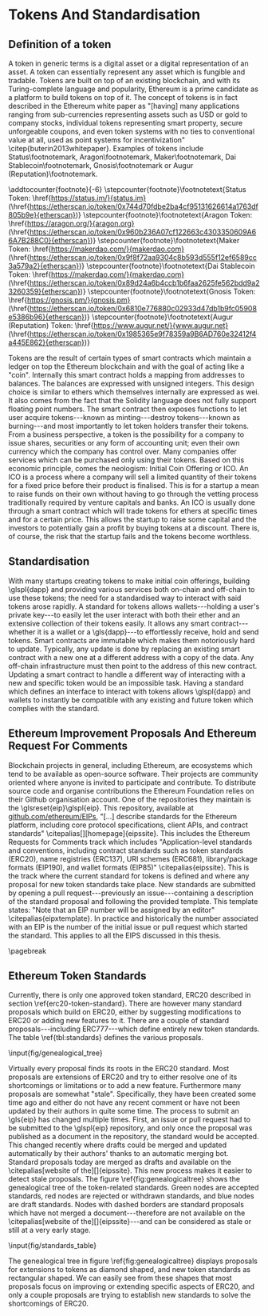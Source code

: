 # Tokens And Standardisation


## Definition of a token

A token in generic terms is a digital asset or a digital representation of an asset. A token can essentially represent any asset which is fungible and tradable. Tokens are built on top of an existing blockchain, and with its Turing-complete language and popularity, Ethereum is a prime candidate as a platform to build tokens on top of it. The concept of tokens is in fact described in the Ethereum white paper as "[having] many applications ranging from sub-currencies representing assets such as USD or gold to company stocks, individual tokens representing smart property, secure unforgeable coupons, and even token systems with no ties to conventional value at all, used as point systems for incentivization" \citep{buterin2013whitepaper}. Examples of tokens include  Status\footnotemark, Aragon\footnotemark, Maker\footnotemark,
Dai Stablecoin\footnotemark, Gnosis\footnotemark or Augur (Reputation)\footnotemark.

\addtocounter{footnote}{-6}
\stepcounter{footnote}\footnotetext{Status Token: \href{https://status.im/}{status.im} (\href{https://etherscan.io/token/0x744d70fdbe2ba4cf95131626614a1763df805b9e}{etherscan})}
\stepcounter{footnote}\footnotetext{Aragon Token: \href{https://aragon.org/}{aragon.org} (\href{https://etherscan.io/token/0x960b236A07cf122663c4303350609A66A7B288C0}{etherscan})}
\stepcounter{footnote}\footnotetext{Maker Token: \href{https://makerdao.com/}{makerdao.com} (\href{https://etherscan.io/token/0x9f8f72aa9304c8b593d555f12ef6589cc3a579a2}{etherscan})}
\stepcounter{footnote}\footnotetext{Dai Stablecoin Token: \href{https://makerdao.com/}{makerdao.com} (\href{https://etherscan.io/token/0x89d24a6b4ccb1b6faa2625fe562bdd9a23260359}{etherscan})}
\stepcounter{footnote}\footnotetext{Gnosis Token: \href{https://gnosis.pm/}{gnosis.pm} (\href{https://etherscan.io/token/0x6810e776880c02933d47db1b9fc05908e5386b96}{etherscan})}
\stepcounter{footnote}\footnotetext{Augur (Reputation) Token: \href{https://www.augur.net/}{www.augur.net} (\href{https://etherscan.io/token/0x1985365e9f78359a9B6AD760e32412f4a445E862}{etherscan})}

Tokens are the result of certain types of smart contracts which maintain a ledger on top the Ethereum blockchain and with the goal of acting like a "coin". Internally this smart contract holds a mapping from addresses to balances. The balances are expressed with unsigned integers. This design choice is similar to ethers which themselves internally are expressed as wei. It also comes from the fact that the Solidity language does not fully support floating point numbers. The smart contract then exposes functions to let user acquire tokens---known as minting---destroy tokens---known as burning---and most importantly to let token holders transfer their tokens. From a business perspective, a token is the possibility for a company to issue shares, securities or any form of accounting unit; even their own currency which the company has control over. Many companies offer services which can be purchased only using their tokens. Based on this economic principle, comes the neologism: Initial Coin Offering or ICO. An ICO is a process where a company will sell a limited quantity of their tokens for a fixed price before their product is finalised. This is for a startup a mean to raise funds on their own without having to go through the vetting process traditionally required by venture capitals and banks. An ICO is usually done through a smart contract which will trade tokens for ethers at specific times and for a certain price. This allows the startup to raise some capital and the investors to potentially gain a profit by buying tokens at a discount. There is, of course, the risk that the startup fails and the tokens become worthless.

## Standardisation

With many startups creating tokens to make initial coin offerings, building \glspl{dapp} and providing various services both on-chain and off-chain to use these tokens; the need for a standardised way to interact with said tokens arose rapidly. A standard for tokens allows wallets---holding a user's private key---to easily let the user interact with both their ether and an extensive collection of their tokens easily. It allows any smart contract---whether it is a wallet or a \gls{dapp}---to effortlessly receive, hold and send tokens. Smart contracts are immutable which makes them notoriously hard to update. Typically, any update is done by replacing an existing smart contract with a new one at a different address with a copy of the data. Any off-chain infrastructure must then point to the address of this new contract. Updating a smart contract to handle a different way of interacting with a new and specific token would be an impossible task. Having a standard which defines an interface to interact with tokens allows \glspl{dapp} and wallets to instantly be compatible with any existing and future token which complies with the standard.

## Ethereum Improvement Proposals And Ethereum Request For Comments

Blockchain projects in general, including Ethereum, are ecosystems which tend to be available as open-source software. Their projects are community oriented where anyone is invited to participate and contribute. To distribute source code and organise contributions the Ethereum Foundation relies on their Github organisation account. One of the repositories they maintain is the \glsreset{eip}\glspl{eip}. This repository, available at [github.com/ethereum/EIPs](https://github.com/ethereum/EIPs), "[...] describe standards for the Ethereum platform, including core protocol specifications, client APIs, and contract standards" \citepalias[][homepage]{eipssite}. This includes the Ethereum Requests for Comments track which includes "Application-level standards and conventions, including contract standards such as token standards (ERC20), name registries (ERC137), URI schemes (ERC681), library/package formats (EIP190), and wallet formats (EIP85)" \citepalias{eipssite}. This is the track where the current standard for tokens is defined and where any proposal for new token standards take place. New standards are submitted by opening a pull request---previously an issue---containing a description of the standard proposal and following the provided template. This template states: "Note that an EIP number will be assigned by an editor" \citepalias{eipxtemplate}. In practice and historically the number associated with an EIP is the number of the initial issue or pull request which started the standard. This applies to all the EIPS discussed in this thesis.

\pagebreak

## Ethereum Token Standards

Currently, there is only one approved token standard, ERC20 described in section \ref{erc20-token-standard}. There are however many standard proposals which build on ERC20, either by suggesting modifications to ERC20 or adding new features to it. There are a couple of standard proposals---including ERC777---which define entirely new token standards. The table \ref{tbl:standards} defines the various proposals.

\input{fig/genealogical_tree}

Virtually every proposal finds its roots in the ERC20 standard. Most proposals are extensions of ERC20 and try to either resolve one of its shortcomings or limitations or to add a new feature. Furthermore many proposals are somewhat "stale". Specifically, they have been created some time ago and either do not have any recent comment or have not been updated by their authors in quite some time. The process to submit an \gls{eip} has changed multiple times. First, an issue or pull request had to be submitted to the \glspl{eip} repository, and only once the proposal was published as a document in the repository, the standard would be accepted. This changed recently where drafts could be merged and updated automatically by their authors' thanks to an automatic merging bot. Standard proposals today are merged as drafts and available on the \citepalias[website of the][]{eipssite}. This new process makes it easier to detect stale proposals. The figure \ref{fig:genealogicaltree} shows the genealogical tree of the token-related standards. Green nodes are accepted standards, red nodes are rejected or withdrawn standards, and blue nodes are draft standards. Nodes with dashed borders are standard proposals which have not merged a document---therefore are not available on the \citepalias[website of the][]{eipssite}---and can be considered as stale or still at a very early stage.

\input{fig/standards_table}

The genealogical tree in figure \ref{fig:genealogicaltree} displays proposals for extensions to tokens as diamond shaped, and new token standards as rectangular shaped. We can easily see from these shapes that most proposals focus on improving or extending specific aspects of ERC20, and only a couple proposals are trying to establish new standards to solve the shortcomings of ERC20.

